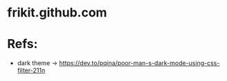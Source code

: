 # frikit.github.com


# Refs:
- dark theme -> https://dev.to/pqina/poor-man-s-dark-mode-using-css-filter-211n
